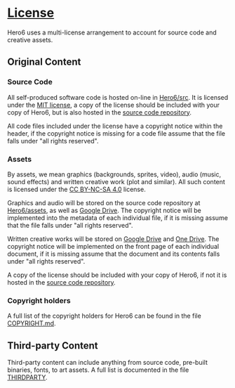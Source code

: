 # [License](https://github.com/LateStartStudio/Hero6/blob/master/LICENSE.md)
Hero6 uses a multi-license arrangement to account for source code and creative assets.

## Original Content

### Source Code
All self-produced software code is hosted on-line in [Hero6/src](https://github.com/LateStartStudio/Hero6/tree/master/src). It is licensed under the [MIT license](https://opensource.org/licenses/MIT), a copy of the license should be included with your copy of Hero6, but is also hosted in the [source code repository](https://github.com/LateStartStudio/Hero6/blob/master/docs/license/CODE.md).

All code files included under the license have a copyright notice within the header, if the copyright notice is missing for a code file assume that the file falls under "all rights reserved".

### Assets
By assets, we mean graphics (backgrounds, sprites, video), audio (music, sound effects) and written creative work (plot and similar). All such content is licensed under the [CC BY-NC-SA 4.0](https://creativecommons.org/licenses/by-nc-sa/4.0/) license.

Graphics and audio will be stored on the source code repository at [Hero6/assets](https://github.com/LateStartStudio/Hero6/tree/master/assets), as well as [Google Drive](https://drive.google.com/drive/folders/0B5VHgfms5LsYUU5LMkljU0xSQ1E?usp=sharing). The copyright notice will be implemented into the metadata of each individual file, if it is missing assume that the file falls under "all rights reserved".

Written creative works will be stored on [Google Drive](https://drive.google.com/drive/folders/0B5VHgfms5LsYUU5LMkljU0xSQ1E?usp=sharing) and [One Drive](https://onedrive.live.com/?authkey=%21APkDfm3Jb3N3VqE&id=344A945CDDE02D30%211734&cid=344A945CDDE02D30). The copyright notice will be implemented on the front page of each individual document, if it is missing assume that the document and its contents falls under "all rights reserved".

A copy of the license should be included with your copy of Hero6, if not it is hosted in the [source code repository](https://github.com/LateStartStudio/Hero6/tree/master/docs/license/ASSETS.md).

### Copyright holders
A full list of the copyright holders for Hero6 can be found in the file [COPYRIGHT.md](https://github.com/LateStartStudio/Hero6/tree/master/docs/COPYRIGHT.md).

## Third-party Content
Third-party content can include anything from source code, pre-built binaries, fonts, to art assets. A full list is documented in the file [THIRDPARTY](https://github.com/LateStartStudio/Hero6/tree/master/docs/license/THIRDPARTY.md).

